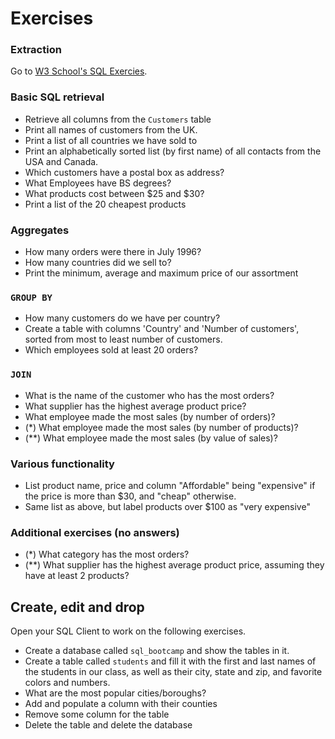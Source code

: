 # Exercises


### Extraction

Go to [W3 School's SQL Exercies](http://www.w3schools.com/sql/trysql.asp?filename=trysql_select_all).


### Basic SQL retrieval


- Retrieve all columns from the `Customers` table
- Print all names of customers from the UK.
- Print a list of all countries we have sold to
- Print an alphabetically sorted list (by first name) of all contacts from the USA and Canada.
- Which customers have a postal box as address?
- What Employees have BS degrees?
- What products cost between $25 and $30?
- Print a list of the 20 cheapest products


### Aggregates


- How many orders were there in July 1996?
- How many countries did we sell to?
- Print the minimum, average and maximum price of our assortment


### `GROUP BY`

- How many customers do we have per country?
- Create a table with columns 'Country' and 'Number of customers', sorted from most to least number of customers.
- Which employees sold at least 20 orders?


### `JOIN`


- What is the name of the customer who has the most orders?
- What supplier has the highest average product price?
- What employee made the most sales (by number of orders)?
- (*) What employee made the most sales (by number of products)?
- (**) What employee made the most sales (by value of sales)?


### Various functionality

- List product name, price and column "Affordable" being "expensive" if the price is more than $30, and "cheap" otherwise.
- Same list as above, but label products over $100 as "very expensive"


### Additional exercises (no answers)

- (*) What category has the most orders?
- (**) What supplier has the highest average product price, assuming they have at least 2 products?



## Create, edit and drop

Open your SQL Client to work on the following exercises.


- Create a database called `sql_bootcamp` and show the tables in it.
- Create a table called `students` and fill it with the first and last names of the students in our class,
as well as their city, state and zip, and favorite colors and numbers.
- What are the most popular cities/boroughs?
- Add and populate a column with their counties
- Remove some column for the table
- Delete the table and delete the database
